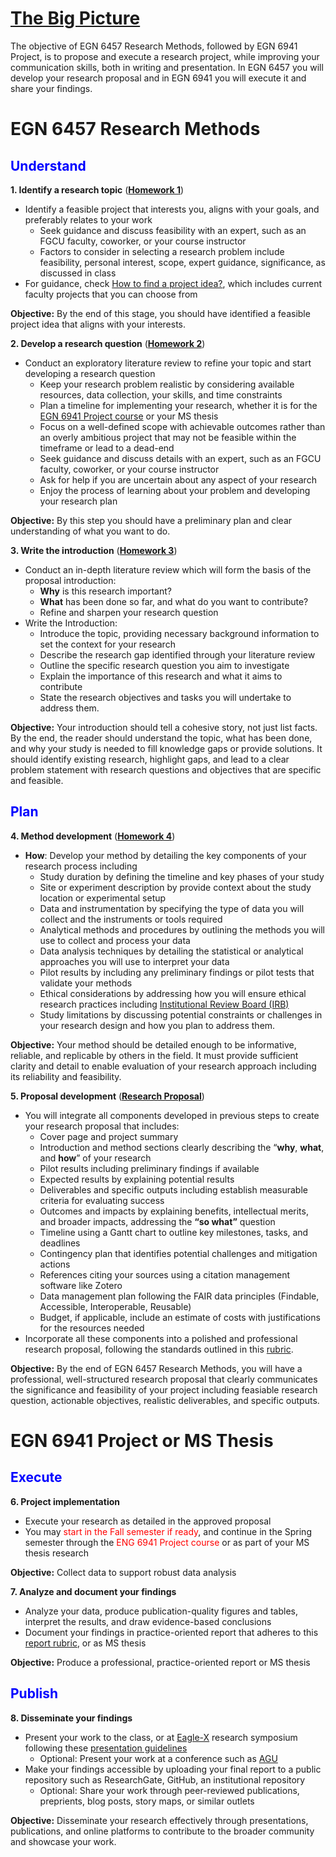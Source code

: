 # [The Big Picture](https://aselshall.github.io/rm/hw/big-picture)

The objective of EGN 6457 Research Methods, followed by EGN 6941 Project, is to propose and execute a research project, while improving your communication skills, both in writing and presentation. In EGN 6457 you will develop your research proposal and in EGN 6941 you will execute it and share your findings.

# EGN 6457 Research Methods
<h2 style="color:blue">Understand</h2>

**1. Identify a research topic** (<span style="color:red">**[Homework 1](https://aselshall.github.io/rm/hw/hw1)**</span>)
   - Identify a feasible project that interests you, aligns with your goals, and preferably relates to your work
      - Seek guidance and discuss feasibility with an expert, such as an FGCU faculty, coworker, or your course instructor
      - Factors to consider in selecting a research problem include feasibility, personal interest, scope, expert guidance, significance, as discussed in class
   - For guidance, check [How to find a project idea?](https://aselshall.github.io/rm/hw/topics), which includes current faculty projects that you can choose from

   **Objective:** By the end of this stage, you should have identified a feasible project idea that aligns with your interests.

**2. Develop a research question** (<span style="color:red">**[Homework 2](https://aselshall.github.io/rm/hw/hw2)**</span>)
   - Conduct an exploratory literature review to refine your topic and start developing a research question
      - Keep your research problem realistic by considering available resources, data collection, your skills, and time constraints
      - Plan a timeline for implementing your research, whether it is for the [EGN 6941 Project course](https://aselshall.github.io/pr) or your MS thesis
      - Focus on a well-defined scope with achievable outcomes rather than an overly ambitious project that may not be feasible within the timeframe or lead to a dead-end
      - Seek guidance and discuss details with an expert, such as an FGCU faculty, coworker, or your course instructor
      - Ask for help if you are uncertain about any aspect of your research
      - Enjoy the process of learning about your problem and developing your research plan
   
   **Objective:** By this step you should have a preliminary plan and clear understanding of what you want to do.

**3. Write the introduction** (<span style="color:red">**[Homework 3](https://aselshall.github.io/rm/hw/hw3)**</span>)
   - Conduct an in-depth literature review which will form the basis of the proposal introduction:
     - **Why** is this research important?
     - **What** has been done so far, and what do you want to contribute?
     - Refine and sharpen your research question
   - Write the Introduction:
      - Introduce the topic, providing necessary background information to set the context for your research
      - Describe the research gap identified through your literature review
      - Outline the specific research question you aim to investigate
      - Explain the importance of this research and what it aims to contribute
      - State the research objectives and tasks you will undertake to address them.

   **Objective:** Your introduction should tell a cohesive story, not just list facts. By the end, the reader should understand the topic, what has been done, and why your study is needed to fill knowledge gaps or provide solutions. It should identify existing research, highlight gaps, and lead to a clear problem statement with research questions and objectives that are specific and feasible. 

<h2 style="color:blue">Plan</h2>

**4. Method development** (<span style="color:red">**[Homework 4](https://aselshall.github.io/rm/hw/hw4)**</span>)
   - **How**: Develop your method by detailing the key components of your research process including
      - Study duration by defining the timeline and key phases of your study
      - Site or experiment description by provide context about the study location or experimental setup
      - Data and instrumentation by specifying the type of data you will collect and the instruments or tools required
      - Analytical methods and procedures by outlining the methods you will use to collect and process your data
      - Data analysis techniques by detailing the statistical or analytical approaches you will use to interpret your data
      - Pilot results by including any preliminary findings or pilot tests that validate your methods
      - Ethical considerations by addressing how you will ensure ethical research practices including [Institutional Review Board (IRB)](https://www.fgcu.edu/academics/research/IRB)
      - Study limitations by discussing potential constraints or challenges in your research design and how you plan to address them.

  **Objective:** Your method should be detailed enough to be informative, reliable, and replicable by others in the field. It must provide sufficient clarity and detail to enable evaluation of your research approach including its reliability and feasibility.

**5. Proposal development** (<span style="color:red">**[Research Proposal](https://aselshall.github.io/rm/hw/proposal-hw)**</span>)
   - You will integrate all components developed in previous steps to create your research proposal that includes:
      - Cover page and project summary
      - Introduction and method sections clearly describing the “**why**, **what**, and **how**” of your research
      - Pilot results including preliminary findings if available
      - Expected results by explaining potential results
      - Deliverables and specific outputs including establish measurable criteria for evaluating success
      - Outcomes and impacts by explaining benefits, intellectual merits, and broader impacts, addressing the **“so what”** question
      - Timeline using a Gantt chart to outline key milestones, tasks, and deadlines
      - Contingency plan that identifies potential challenges and mitigation actions
      - References citing your sources using a citation management software like Zotero
      - Data management plan following the FAIR data principles (Findable, Accessible, Interoperable, Reusable)
      - Budget, if applicable, include an estimate of costs with justifications for the resources needed
   - Incorporate all these components into a polished and professional research proposal, following the standards outlined in this [rubric](https://aselshall.github.io/rm/hw/proposal-rubric).  

 **Objective:** By the end of EGN 6457 Research Methods, you will have a professional, well-structured research proposal that clearly communicates the significance and feasibility of your project including feasiable research question, actionable objectives, realistic deliverables, and specific outputs.

# EGN 6941 Project or MS Thesis

<h2 style="color:blue">Execute</h2>

**6. Project implementation**
   - Execute your research as detailed in the approved proposal
   - You may <span style="color:red">start in the Fall semester if ready</span>, and continue in the Spring semester through the <span style="color:red">ENG 6941 Project course</span> or as part of your MS thesis research

 **Objective:** Collect data to support robust data analysis

**7. Analyze and document your findings**
   - Analyze your data, produce publication-quality figures and tables, interpret the results, and draw evidence-based conclusions
   - Document your findings in practice-oriented report that adheres to this [report rubric](https://aselshall.github.io/pr/hw/rubric), or as MS thesis

   **Objective:** Produce a professional, practice-oriented report or MS thesis

<h2 style="color:blue">Publish</h2>

**8. Disseminate your findings**
   - Present your work to the class, or at [Eagle-X](https://www.fgcu.edu/eaglex/) research symposium following these [presentation guidelines](https://aselshall.github.io/pr/hw/presentation)
      - Optional: Present your work at a conference such as [AGU](https://www.agu.org/annual-meeting)
   - Make your findings accessible by uploading your final report to a public repository such as ResearchGate, GitHub, an institutional repository
      - Optional: Share your work through peer-reviewed publications, preprients, blog posts, story maps, or similar outlets

   **Objective:** Disseminate your research effectively through presentations, publications, and online platforms to contribute to the broader community and showcase your work.
